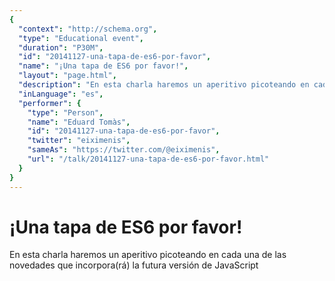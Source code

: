 ```yaml
---
{
  "context": "http://schema.org",
  "type": "Educational event",
  "duration": "P30M",
  "id": "20141127-una-tapa-de-es6-por-favor",
  "name": "¡Una tapa de ES6 por favor!",
  "layout": "page.html",
  "description": "En esta charla haremos un aperitivo picoteando en cada una de las novedades que incorpora(rá) la futura versión de JavaScript",
  "inLanguage": "es",
  "performer": {
    "type": "Person",
    "name": "Eduard Tomàs",
    "id": "20141127-una-tapa-de-es6-por-favor",
    "twitter": "eiximenis",
    "sameAs": "https://twitter.com/@eiximenis",
    "url": "/talk/20141127-una-tapa-de-es6-por-favor.html"
  }
}
---
```

# ¡Una tapa de ES6 por favor!

En esta charla haremos un aperitivo picoteando en cada una de las novedades que incorpora(rá) la futura versión de JavaScript